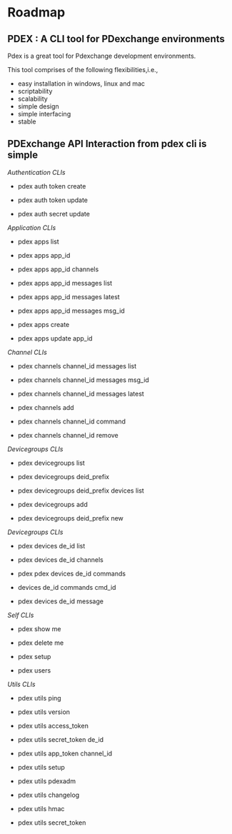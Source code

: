 # Roadmap

## PDEX : A CLI tool for PDexchange environments

Pdex is a great tool for Pdexchange development environments.

This tool comprises of the following flexibilities,i.e.,

- easy installation in windows, linux and mac
- scriptability
- scalability
- simple design
- simple interfacing
- stable

## PDExchange API Interaction from pdex cli is simple

*Authentication CLIs*

- pdex auth token create

- pdex auth token update
- pdex auth secret update


*Application CLIs*

- pdex apps list
- pdex apps app_id
- pdex apps app_id channels
- pdex apps app_id messages list
- pdex apps app_id messages latest
- pdex apps app_id messages msg_id

- pdex apps create
- pdex apps update app_id


*Channel CLIs*

- pdex channels channel_id messages list
- pdex channels channel_id messages msg_id
- pdex channels channel_id messages latest

- pdex channels add
- pdex channels channel_id command

- pdex channels channel_id remove


*Devicegroups CLIs*

- pdex devicegroups list
- pdex devicegroups deid_prefix
- pdex devicegroups deid_prefix devices list

- pdex devicegroups add
- pdex devicegroups deid_prefix new


*Devicegroups CLIs*

- pdex devices de_id list
- pdex devices de_id channels
- pdex pdex devices de_id commands
- devices de_id commands cmd_id

- pdex devices de_id message

*Self CLIs*

- pdex show me
- pdex delete me

- pdex setup
- pdex users

*Utils CLIs*

- pdex utils ping
- pdex utils version
- pdex utils access_token
- pdex utils secret_token de_id
- pdex utils app_token channel_id
- pdex utils setup
- pdex utils pdexadm
- pdex utils changelog

- pdex utils hmac
- pdex utils secret_token

